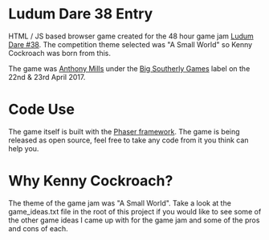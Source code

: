 # Ludum Dare 38 Entry

HTML / JS based browser game created for the 48 hour game jam [Ludum Dare #38](https://ldjam.com/). The competition theme selected was "A Small World" so Kenny Cockroach was born from this. 

The game was [Anthony Mills](https://www.anthony-mills.com) under the [Big Southerly Games](https://www.bigsoutherly.com) label on the 22nd & 23rd April 2017.

# Code Use

The game itself is built with the [Phaser framework](http://phaser.io/). The game is being released as open source, feel free to take any code from it you think can help you.

# Why Kenny Cockroach?

The theme of the game jam was "A Small World". Take a look at the game_ideas.txt file in the root of this project if you would like to see some of the other game ideas I came up with for the game jam and some of the pros and cons of each.